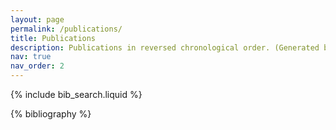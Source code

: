 ```yaml
---
layout: page
permalink: /publications/
title: Publications
description: Publications in reversed chronological order. (Generated by jekyll-scholar.)
nav: true
nav_order: 2
---
```


<!-- _pages/publications.md -->

<!-- Bibsearch Feature -->

{% include bib_search.liquid %}

<div class="publications">

{% bibliography %}

</div>
